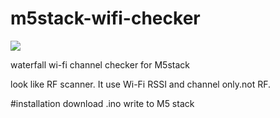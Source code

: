 # m5stack-wifi-checker
<img src="https://github.com/tosh1ak1/m5stack-wifi-checker/blob/master/IMG_20191117_220818.jpg">

waterfall wi-fi channel checker for M5stack

look like RF scanner.
It use Wi-Fi RSSI and channel only.not RF. 

#installation
download .ino
write to M5 stack
